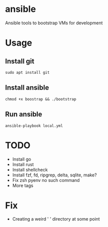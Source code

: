 # ansible
Ansible tools to bootstrap VMs for development

# Usage

## Install git
`sudo apt install git`

## Install ansible
`chmod +x boostrap && ./bootstrap`

## Run ansible
`ansible-playbook local.yml`

# TODO
- Install go
- Install rust
- Install shellcheck
- Install fzf, fd, ripgrep, delta, sqlite, make?
- Fix zsh pyenv no such command
- More tags

# Fix
- Creating a weird ' ' directory at some point
